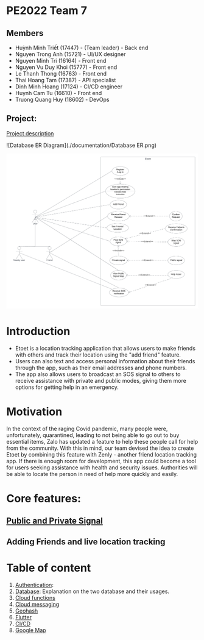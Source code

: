 # PE2022 Team 7

## Members
+ Huỳnh Minh Triết (17447) - (Team leader) - Back end
+ Nguyen Trong Anh (15721) - UI/UX designer 
+ Nguyen Minh Tri (16164) - Front end 
+ Nguyen Vu Duy Khoi (15777) - Front end
+ Le Thanh Thong (16763) - Front end
+ Thai Hoang Tam (17387) - API specialist
+ Dinh Minh Hoang (17124) - CI/CD engineer
+ Huynh Cam Tu (16610) - Front end
+ Truong Quang Huy (18602) - DevOps 

## Project:
[Project description](Project_Proposal.pdf)

![Database ER Diagram](./documentation/Database ER.png)

![Use case description](./documentation/usecase_diagram.png)

# Introduction
- Etoet is a location tracking application that allows users to make friends
with others and track their location using the "add friend" feature. 
- Users can also text and access personal information about their friends through the app, such as their email addresses and phone numbers. 
- The app also allows users to broadcast an SOS signal to others to receive 
assistance with private and public modes, giving them more options for 
getting help in an emergency.

# Motivation
In the context of the raging Covid pandemic, many people were, unfortunately, 
quarantined, leading to not being able to go out to buy essential items, Zalo 
has updated a feature to help these people call for help from the community. 
With this in mind, our team devised the idea to create Etoet by combining this 
feature with Zenly - another friend location tracking app. If there is enough 
room for development, this app could become a tool for users seeking assistance 
with health and security issues. Authorities will be able to locate the person 
in need of help more quickly and easily.

# Core features:

## [Public and Private Signal](/documentation/signal.md)

## Adding Friends and live location tracking

# Table of content 
1. [Authentication](./documentation/Authentication_architecture.md): 
2. [Database](./documentation/backend.md): Explanation on the two database and their usages.
3. [Cloud functions](./documentation/cloud_functions.md)
4. [Cloud messaging](./documentation/cloud_messaging.md) 
5. [Geohash](./documentation/geohash.md)
6. [Flutter](./documentation/Frontend/Flutter.md)
7. [CI/CD](./documentation/CICD/CICD.md)
8. [Google Map](./documentation/map/google_map.md)

